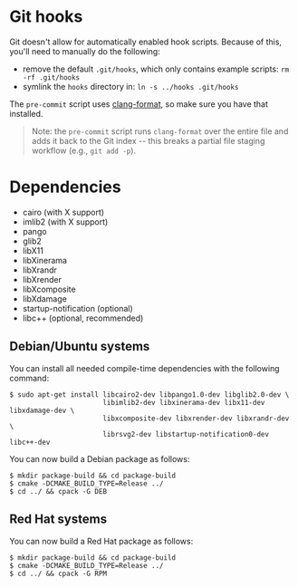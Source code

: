 # Git hooks

Git doesn't allow for automatically enabled hook scripts.
Because of this, you'll need to manually do the following:

  - remove the default `.git/hooks`, which only contains example scripts:
    ```rm -rf .git/hooks```
  - symlink the `hooks` directory in:
    ```ln -s ../hooks .git/hooks```

The `pre-commit` script uses
[clang-format](http://clang.llvm.org/docs/ClangFormat.html), so make sure you
have that installed.

> Note: the `pre-commit` script runs `clang-format` over the entire file and
> adds it back to the Git index -- this breaks a partial file staging workflow
> (e.g., `git add -p`).

# Dependencies

  - cairo (with X support)
  - imlib2 (with X support)
  - pango
  - glib2
  - libX11
  - libXinerama
  - libXrandr
  - libXrender
  - libXcomposite
  - libXdamage
  - startup-notification (optional)
  - libc++ (optional, recommended)

## Debian/Ubuntu systems

You can install all needed compile-time dependencies with the following command:

```
$ sudo apt-get install libcairo2-dev libpango1.0-dev libglib2.0-dev \
                       libimlib2-dev libxinerama-dev libx11-dev libxdamage-dev \
                       libxcomposite-dev libxrender-dev libxrandr-dev \
                       librsvg2-dev libstartup-notification0-dev libc++-dev
```

You can now build a Debian package as follows:

```
$ mkdir package-build && cd package-build
$ cmake -DCMAKE_BUILD_TYPE=Release ../
$ cd ../ && cpack -G DEB
```

## Red Hat systems

You can now build a Red Hat package as follows:

```
$ mkdir package-build && cd package-build
$ cmake -DCMAKE_BUILD_TYPE=Release ../
$ cd ../ && cpack -G RPM
```
